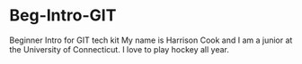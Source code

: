 # Beg-Intro-GIT
Beginner Intro for GIT tech kit
My name is Harrison Cook and I am a junior at the University of Connecticut.
I love to play hockey all year.
